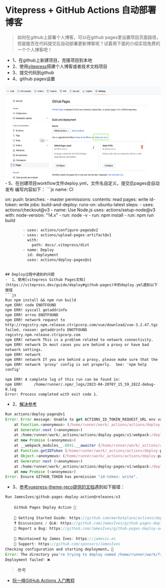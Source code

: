 # Vitepress + GitHub Actions 自动部署博客
> 如何在github上部署个人博客，可以在github pages里设置项目页面路径，但是能否在代码提交后自动部署更新博客呢？试着用下面的介绍实现免费的一个个人博客吧！
- 1、在github上新建项目，克隆项目到本地
- 2、使用[vitepress](https://vitepress.dev/guide/what-is-vitepress)搭建个人博客或者技术文档项目
- 3、提交代码到github
- 4、github pages设置
<img src="./imgs/pages.png" height="300px"/>
- 5、在创建项目workflow文件deploy.yml，文件名自定义，提交后pages会自动发布
编写内容如下：
```js
name: CI
 
on:
    push:
        branches:
            - master
permissions:
  contents: read
  pages: write
  id-token: write
jobs:
    build-and-deploy:
        runs-on: ubuntu-latest
        steps:
            - uses: actions/checkout@v3
            - name: Use Node.js
              uses: actions/setup-node@v3
              with:
                  node-version: "14.x"
            - run: node -v
            - run: npm install
            - run: npm run build
            
            - uses: actions/configure-pages@v2
            - uses: actions/upload-pages-artifact@v1
              with:
                path: docs/.vitepress/dist
            - name: Deploy
              id: deployment
              uses: actions/deploy-pages@v1
```

## Deploy过程中遇到的问题
-  1、使用[vitepress Github Pages文档](https://vitepress.dev/guide/deploy#github-pages)中的deploy.yml遇到以下报错
```js
Run npm install && npm run build
npm ERR! code ENOTFOUND
npm ERR! syscall getaddrinfo
npm ERR! errno ENOTFOUND
npm ERR! network request to http://registry.npm.release.ctripcorp.com/vue/download/vue-3.2.47.tgz failed, reason: getaddrinfo ENOTFOUND registry.npm.release.ctripcorp.com
npm ERR! network This is a problem related to network connectivity.
npm ERR! network In most cases you are behind a proxy or have bad network settings.
npm ERR! network 
npm ERR! network If you are behind a proxy, please make sure that the
npm ERR! network 'proxy' config is set properly.  See: 'npm help config'

npm ERR! A complete log of this run can be found in:
npm ERR!     /home/runner/.npm/_logs/2023-04-20T07_15_59_282Z-debug-0.log
Error: Process completed with exit code 1.
```

-  2、[解决参考](https://stackoverflow.com/questions/72504998/github-actions-unable-to-get-actions-id-token-request-url-env-variable)
```js
Run actions/deploy-pages@v1
Error: Error message: Unable to get ACTIONS_ID_TOKEN_REQUEST_URL env variable
    at Function.<anonymous> (/home/runner/work/_actions/actions/deploy-pages/v1/webpack:/deploy-pages/node_modules/@actions/core/lib/oidc-utils.js:71:1)
    at Generator.next (<anonymous>)
    at /home/runner/work/_actions/actions/deploy-pages/v1/webpack:/deploy-pages/node_modules/@actions/core/lib/oidc-utils.js:8:1
    at new Promise (<anonymous>)
    at __webpack_modules__.8041.__awaiter (/home/runner/work/_actions/actions/deploy-pages/v1/webpack:/deploy-pages/node_modules/@actions/core/lib/oidc-utils.js:4:1)
    at Function.getIDToken (/home/runner/work/_actions/actions/deploy-pages/v1/webpack:/deploy-pages/node_modules/@actions/core/lib/oidc-utils.js:57:1)
    at Object.<anonymous> (/home/runner/work/_actions/actions/deploy-pages/v1/webpack:/deploy-pages/node_modules/@actions/core/lib/core.js:315:1)
    at Generator.next (<anonymous>)
    at /home/runner/work/_actions/actions/deploy-pages/v1/webpack:/deploy-pages/node_modules/@actions/core/lib/core.js:27:1
    at new Promise (<anonymous>)
Error: Ensure GITHUB_TOKEN has permission "id-token: write".
```
- 3、[参考vuepress-theme-reco提供的文档](https://vuepress-theme-reco.recoluan.com/views/other/github-actions.html)遇到如下报错：
```js
Run JamesIves/github-pages-deploy-action@releases/v3

    GitHub Pages Deploy Action 🚀

    🚀 Getting Started Guide: https://github.com/marketplace/actions/deploy-to-github-pages
    ❓ Discussions / Q&A: https://github.com/JamesIves/github-pages-deploy-action/discussions
    🔧 Report a Bug: https://github.com/JamesIves/github-pages-deploy-action/issues

    📣 Maintained by James Ives: https://jamesiv.es
    💖 Support: https://github.com/sponsors/JamesIves
Checking configuration and starting deployment… 🚦
Error: The directory you're trying to deploy named /home/runner/work/front-note/front-note/docs/.vuepress/dist doesn't exist. Please double check the path and any prerequisite build scripts and try again. ❗
Deployment failed! ❌
```
> 参考
- [阮一峰GitHub Actions 入门教程](https://www.ruanyifeng.com/blog/2019/09/getting-started-with-github-actions.html)